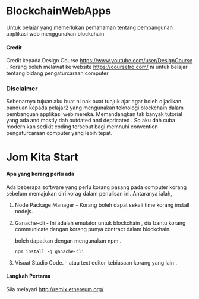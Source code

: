 # BlockchainWebApps
 Untuk pelajar yang memerlukan pemahaman tentang pembangunan applikasi web menggunakan blockchain
 
#### Credit

Credit kepada Design Course  https://www.youtube.com/user/DesignCourse . Korang boleh melawat ke website 
https://coursetro.com/ ni untuk belajar tentang bidang pengaturcaraan computer

### Disclaimer

Sebenarnya tujuan aku buat ni nak buat tunjuk ajar agar boleh dijadikan panduan kepada pelajar2 yang mengunakan teknologi blockchain dalam pembanguan applikasi web mereka. Memandangkan tak banyak tutorial yang ada and mostly dah outdated and depricated . So aku dah cuba modern kan sedikit coding tersebut bagi memnuhi convention pengaturcaraan computer yang lebih tepat.

# Jom Kita Start 

#### Apa yang korang perlu ada

Ada beberapa software yang perlu korang pasang pada computer korang sebelum memajukan diri korag dalam penulisan ini. Antaranya ialah,

1. Node Package Manager - Korang boleh dapat sekali time korang install nodejs.
2. Ganache-cli - Ini adalah emulator untuk blockchain , dia bantu korang communicate dengan korang punya   contract dalam blockchain.

   boleh dapatkan dengan mengunakan npm .

   ```npm install -g ganache-cli```
   

3. Visuat Studio Code. - atau text editor kebiasaan korang yang lain .


#### Langkah Pertama

Sila melayari http://remix.ethereum.org/

